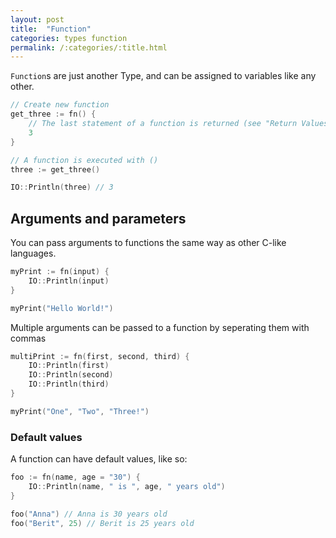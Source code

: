 ```yaml
---
layout: post
title:  "Function"
categories: types function
permalink: /:categories/:title.html
---
```


`Function`s are just another Type, and can be assigned to variables like any other.

~~~go
// Create new function
get_three := fn() {
	// The last statement of a function is returned (see "Return Values")
	3
}

// A function is executed with ()
three := get_three()

IO::Println(three) // 3
~~~

## Arguments and parameters

You can pass arguments to functions the same way as other C-like languages.

~~~go
myPrint := fn(input) {
	IO::Println(input)
}

myPrint("Hello World!")
~~~

Multiple arguments can be passed to a function by seperating them with commas

~~~go
multiPrint := fn(first, second, third) {
	IO::Println(first)
	IO::Println(second)
	IO::Println(third)
}

myPrint("One", "Two", "Three!")
~~~

### Default values

A function can have default values, like so:

~~~go
foo := fn(name, age = "30") {
	IO::Println(name, " is ", age, " years old")
}

foo("Anna") // Anna is 30 years old
foo("Berit", 25) // Berit is 25 years old
~~~